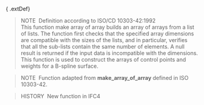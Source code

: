 ﻿{ .extDef}
> NOTE&nbsp; Definition according to ISO/CD 10303-42:1992  
> This function make array of array builds an array of arrays from a list of lists. The function first checks that the specified array dimensions are compatible with the sizes of the lists, and in particular, verifies that all the sub-lists contain the same number of elements. A null result is returned if the input data is incompatible with the dimensions. This function is used to construct the arrays of control points and weights for a B-spline surface.

> NOTE&nbsp; Function adapted from **make_array_of_array** defined in ISO 10303-42.

> HISTORY&nbsp; New function in IFC4